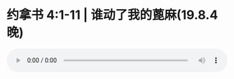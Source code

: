 # 约拿书 4:1-11 | 谁动了我的蓖麻(19.8.4晚)

<audio style="width: 100%;" preload="false" controls controlslist="nodownload"><source src="http://file.simai.life/audio/mp3/old/27601.mp3" type="audio/mpeg">Your browser does not support the audio element.</audio>


